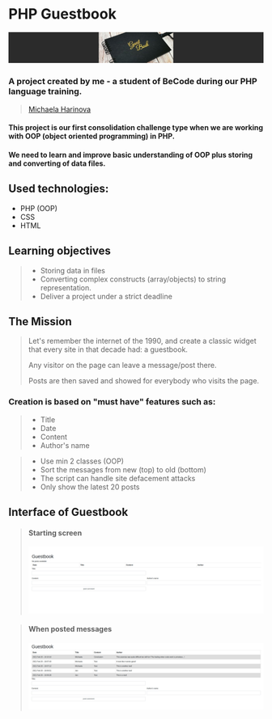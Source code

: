 # PHP Guestbook

![Guestbook](img/guestb.jpg)

### A project created by me - a student of BeCode during our PHP language training.

>[Michaela Harinova](https://github.com/mharin)



#### This project is our first consolidation challenge type when we are working with OOP (object oriented programming) in PHP.
#### We need to learn and improve basic understanding of OOP plus storing and converting of data files.

## Used technologies:
- PHP (OOP)
- CSS
- HTML

## Learning objectives
> - Storing data in files
> - Converting complex constructs (array/objects) to string representation.
> - Deliver a project under a strict deadline 

## The Mission
> Let's remember the internet of the 1990, and create a classic widget that every site in that decade had: a guestbook. 
> 
> Any visitor on the page can leave a message/post there.   
> 
> Posts are then saved and showed for everybody who visits the page.

### Creation is based on "must have" features such as:
> - Title
> - Date
> - Content
> - Author's name

> - Use min 2 classes (OOP)
> - Sort the messages from new (top) to old (bottom)
> - The script can handle site defacement attacks
> - Only show the latest 20 posts
> 

## Interface of Guestbook
>#### Starting screen
>![Screenshot Layout](img/guestbook.jpg)

>#### When posted messages
>![Screenshot Layout](img/guestbookMessages.jpg)



